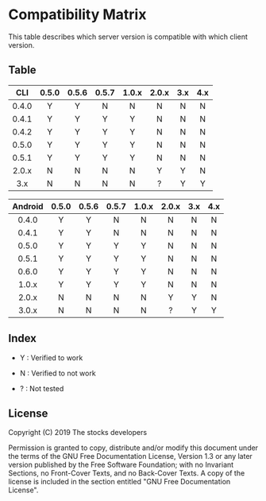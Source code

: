 # Compatibility Matrix

This table describes which server version is compatible with which client
version.

## Table

|  CLI  | 0.5.0 | 0.5.6 | 0.5.7 | 1.0.x | 2.0.x | 3.x | 4.x |
|:-----:|:-----:|:-----:|:-----:|:-----:|:-----:|:---:|:---:|
| 0.4.0 |   Y   |   Y   |   N   |   N   |   N   |  N  |  N  |
| 0.4.1 |   Y   |   Y   |   Y   |   Y   |   N   |  N  |  N  |
| 0.4.2 |   Y   |   Y   |   Y   |   Y   |   N   |  N  |  N  |
| 0.5.0 |   Y   |   Y   |   Y   |   Y   |   N   |  N  |  N  |
| 0.5.1 |   Y   |   Y   |   Y   |   Y   |   N   |  N  |  N  |
| 2.0.x |   N   |   N   |   N   |   N   |   Y   |  Y  |  N  |
| 3.x   |   N   |   N   |   N   |   N   |   ?   |  Y  |  Y  |

| Android | 0.5.0 | 0.5.6 | 0.5.7 | 1.0.x | 2.0.x | 3.x | 4.x |
|:-------:|:-----:|:-----:|:-----:|:-----:|:-----:|:---:|:---:|
|  0.4.0  |   Y   |   Y   |   N   |   N   |   N   |  N  |  N  |
|  0.4.1  |   Y   |   Y   |   N   |   N   |   N   |  N  |  N  |
|  0.5.0  |   Y   |   Y   |   Y   |   Y   |   N   |  N  |  N  |
|  0.5.1  |   Y   |   Y   |   Y   |   Y   |   N   |  N  |  N  |
|  0.6.0  |   Y   |   Y   |   Y   |   Y   |   N   |  N  |  N  |
|  1.0.x  |   Y   |   Y   |   Y   |   Y   |   N   |  N  |  N  |
|  2.0.x  |   N   |   N   |   N   |   N   |   Y   |  Y  |  N  |
|  3.0.x  |   N   |   N   |   N   |   N   |   ?   |  Y  |  Y  |

## Index

 - Y : Verified to work

 - N : Verified to not work

- ? : Not tested

## License

Copyright (C)  2019  The stocks developers

Permission is granted to copy, distribute and/or modify this document
under the terms of the GNU Free Documentation License, Version 1.3
or any later version published by the Free Software Foundation;
with no Invariant Sections, no Front-Cover Texts, and no Back-Cover Texts.
A copy of the license is included in the section entitled "GNU
Free Documentation License".

